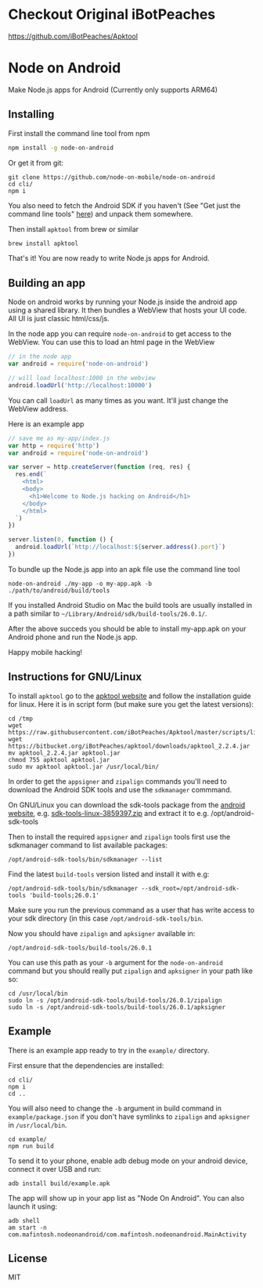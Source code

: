 # Checkout Original iBotPeaches
https://github.com/iBotPeaches/Apktool 


# Node on Android

Make Node.js apps for Android (Currently only supports ARM64)

## Installing

First install the command line tool from npm

``` sh
npm install -g node-on-android
```

Or get it from git:

```
git clone https://github.com/node-on-mobile/node-on-android
cd cli/
npm i
```

You also need to fetch the Android SDK if you haven't (See "Get just the command line tools" [here](https://developer.android.com/studio/index.html))
and unpack them somewhere.

Then install `apktool` from brew or similar

``` sh
brew install apktool
```

That's it! You are now ready to write Node.js apps for Android.

## Building an app

Node on android works by running your Node.js inside the android app using a shared library.
It then bundles a WebView that hosts your UI code. All UI is just classic html/css/js.

In the node app you can require `node-on-android` to get access to the WebView.
You can use this to load an html page in the WebView

``` js
// in the node app
var android = require('node-on-android')

// will load localhost:1000 in the webview
android.loadUrl('http://localhost:10000')
```

You can call `loadUrl` as many times as you want. It'll just change the WebView address.

Here is an example app

``` js
// save me as my-app/index.js
var http = require('http')
var android = require('node-on-android')

var server = http.createServer(function (req, res) {
  res.end(`
    <html>
    <body>
      <h1>Welcome to Node.js hacking on Android</h1>
    </body>
    </html>
  `)
})

server.listen(0, function () {
  android.loadUrl(`http://localhost:${server.address().port}`)
})
```

To bundle up the Node.js app into an apk file use the command line tool

```
node-on-android ./my-app -o my-app.apk -b ./path/to/android/build/tools
```

If you installed Android Studio on Mac the build tools are usually installed in a path similar to `~/Library/Android/sdk/build-tools/26.0.1/`.

After the above succeds you should be able to install my-app.apk on your Android phone
and run the Node.js app.

Happy mobile hacking!

## Instructions for GNU/Linux

To install `apktool` go to the [apktool website](https://ibotpeaches.github.io/Apktool/install/) and follow the installation guide for linux. Here it is in script form (but make sure you get the latest versions):

```
cd /tmp
wget https://raw.githubusercontent.com/iBotPeaches/Apktool/master/scripts/linux/apktool
wget https://bitbucket.org/iBotPeaches/apktool/downloads/apktool_2.2.4.jar
mv apktool_2.2.4.jar apktool.jar
chmod 755 apktool apktool.jar
sudo mv apktool apktool.jar /usr/local/bin/
```

In order to get the `appsigner` and `zipalign` commands you'll need to download the Android SDK tools and use the `sdkmanager` commmand.

On GNU/Linux you can download the sdk-tools package from the [android website](https://developer.android.com/studio/index.html), e.g. [sdk-tools-linux-3859397.zip](https://dl.google.com/android/repository/sdk-tools-linux-3859397.zip) and extract it to e.g. /opt/android-sdk-tools

Then to install the required `appsigner` and `zipalign` tools first use the sdkmanager command to list available packages:

```
/opt/android-sdk-tools/bin/sdkmanager --list
```

Find the latest `build-tools` version listed and install it with e.g:

```
/opt/android-sdk-tools/bin/sdkmanager --sdk_root=/opt/android-sdk-tools 'build-tools;26.0.1'
```

Make sure you run the previous command as a user that has write access to your sdk directory (in this case `/opt/android-sdk-tools/bin`.

Now you should have `zipalign` and `apksigner` available in:

```
/opt/android-sdk-tools/build-tools/26.0.1
```

You can use this path as your `-b` argument for the `node-on-android` command but you should really put `zipalign` and `apksigner` in your path like so:

```
cd /usr/local/bin
sudo ln -s /opt/android-sdk-tools/build-tools/26.0.1/zipalign
sudo ln -s /opt/android-sdk-tools/build-tools/26.0.1/apksigner
```

## Example

There is an example app ready to try in the `example/` directory.

First ensure that the dependencies are installed:

```
cd cli/
npm i
cd ..
```

You will also need to change the `-b` argument in build command in `example/package.json` if you don't have symlinks to `zipalign` and `apksigner` in `/usr/local/bin`.

```
cd example/
npm run build
```

To send it to your phone, enable adb debug mode on your android device, connect it over USB and run:

```
adb install build/example.apk
```

The app will show up in your app list as "Node On Android". You can also launch it using:

```
adb shell
am start -n com.mafintosh.nodeonandroid/com.mafintosh.nodeonandroid.MainActivity
```

## License

MIT
